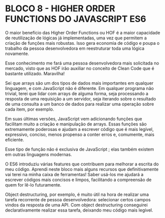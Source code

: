 # BLOCO 8 - HIGHER ORDER FUNCTIONS DO JAVASCRIPT ES6

O maior benefício das Higher Order Functions ou HOF é a maior capacidade de reutilização de lógicas já implementadas, uma vez que permitem a criação de funções mais robustas. Isso gera economia de código e poupa o trabalho da pessoa desenvolvedora em reestruturar toda uma lógica novamente.

Esse conhecimento me fará uma pessoa desenvolvedora mais solicitada no mercado, visto que as HOF irão auxiliar no conceito de Clean Code que é bastante utilizado. Maravilha!

Sei que arrays são um dos tipos de dados mais importantes em qualquer linguagem, e com JavaScript não é diferente. Em qualquer programa não trivial, terei que lidar com arrays de alguma forma, seja processando a resposta de uma requisição a um servidor, seja iterando sobre o resultado de uma consulta a um banco de dados para realizar uma operação sobre cada item, por exemplo.

Em suas últimas versões, JavaScript vem adicionando funções que facilitam muito a criação e manipulação de arrays. Essas funções são extremamente poderosas e ajudam a escrever código que é mais legível, expressivo, conciso, menos propenso a conter erros e, comumente, mais eficiente.

Esse tipo de função não é exclusiva de JavaScript ; elas também existem em outras linguagens modernas.

O ES6 introduziu várias features que contribuem para melhorar a escrita do meu código. Aprendi neste bloco mais alguns recursos que definitivamente vai terei na minha caixa de ferramentas! Saber usá-los me ajudará a escrever códigos mais concisos e limpos, facilitando a compreensão de quem for lê-lo futuramente. 

Object destructuring, por exemplo, é muito útil na hora de realizar uma tarefa recorrente de pessoa desenvolvedora: selecionar certos campos vindos da resposta de uma API. Com object destructuring conseguirei declarativamente realizar essa tarefa, deixando meu código mais legível.